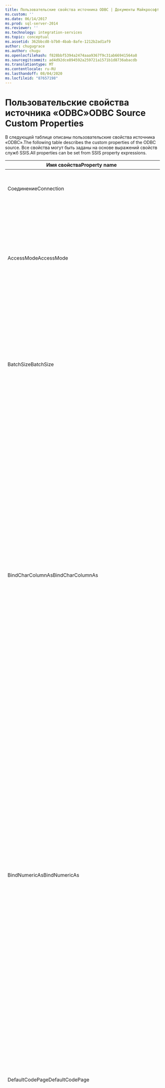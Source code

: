 ```yaml
---
title: Пользовательские свойства источника ODBC | Документы Майкрософт
ms.custom: ''
ms.date: 06/14/2017
ms.prod: sql-server-2014
ms.reviewer: ''
ms.technology: integration-services
ms.topic: conceptual
ms.assetid: 362bbcd8-b7b0-4bab-8afe-1212b2ad1af9
author: chugugrace
ms.author: chugu
ms.openlocfilehash: f828bbf5394a2474aaa9367f9c31ab66941564a8
ms.sourcegitcommit: ad4d92dce894592a259721a1571b1d8736abacdb
ms.translationtype: MT
ms.contentlocale: ru-RU
ms.lasthandoff: 08/04/2020
ms.locfileid: "87657198"
---
```

# <a name="odbc-source-custom-properties"></a><span data-ttu-id="ffaba-102">Пользовательские свойства источника «ODBC»</span><span class="sxs-lookup"><span data-stu-id="ffaba-102">ODBC Source Custom Properties</span></span>
  <span data-ttu-id="ffaba-103">В следующей таблице описаны пользовательские свойства источника «ODBC».</span><span class="sxs-lookup"><span data-stu-id="ffaba-103">The following table describes the custom properties of the ODBC source.</span></span> <span data-ttu-id="ffaba-104">Все свойства могут быть заданы на основе выражений свойств служб SSIS.</span><span class="sxs-lookup"><span data-stu-id="ffaba-104">All properties can be set from SSIS property expressions.</span></span>  
  
|<span data-ttu-id="ffaba-105">Имя свойства</span><span class="sxs-lookup"><span data-stu-id="ffaba-105">Property name</span></span>|<span data-ttu-id="ffaba-106">Тип данных</span><span class="sxs-lookup"><span data-stu-id="ffaba-106">Data Type</span></span>|<span data-ttu-id="ffaba-107">Description</span><span class="sxs-lookup"><span data-stu-id="ffaba-107">Description</span></span>|  
|-------------------|---------------|-----------------|  
|<span data-ttu-id="ffaba-108">Соединение</span><span class="sxs-lookup"><span data-stu-id="ffaba-108">Connection</span></span>|<span data-ttu-id="ffaba-109">Соединение ODBC</span><span class="sxs-lookup"><span data-stu-id="ffaba-109">ODBC Connection</span></span>|<span data-ttu-id="ffaba-110">Соединение ODBC для получения доступа к базе данных-источнику.</span><span class="sxs-lookup"><span data-stu-id="ffaba-110">An ODBC connection to access the source database.</span></span>|  
|<span data-ttu-id="ffaba-111">AccessMode</span><span class="sxs-lookup"><span data-stu-id="ffaba-111">AccessMode</span></span>|<span data-ttu-id="ffaba-112">Integer (перечисление)</span><span class="sxs-lookup"><span data-stu-id="ffaba-112">Integer (enumeration)</span></span>|<span data-ttu-id="ffaba-113">Режим, используемый для доступа к базе данных.</span><span class="sxs-lookup"><span data-stu-id="ffaba-113">The mode used to access the database.</span></span> <span data-ttu-id="ffaba-114">Возможными значениями являются Table Name (0) и SQL Command (1).</span><span class="sxs-lookup"><span data-stu-id="ffaba-114">The possible values are Table Name (0) and SQL Command (1).</span></span><br /><br /> <span data-ttu-id="ffaba-115">По умолчанию применяется Table Name (0).</span><span class="sxs-lookup"><span data-stu-id="ffaba-115">The default is Table Name (0).</span></span>|  
|<span data-ttu-id="ffaba-116">BatchSize</span><span class="sxs-lookup"><span data-stu-id="ffaba-116">BatchSize</span></span>|<span data-ttu-id="ffaba-117">Целое число</span><span class="sxs-lookup"><span data-stu-id="ffaba-117">Integer</span></span>|<span data-ttu-id="ffaba-118">Размер пакета для массового извлечения.</span><span class="sxs-lookup"><span data-stu-id="ffaba-118">The size of the batch for bulk extraction.</span></span> <span data-ttu-id="ffaba-119">Это количество записей, извлекаемых в виде массива.</span><span class="sxs-lookup"><span data-stu-id="ffaba-119">This is the number of records extracted as an array.</span></span> <span data-ttu-id="ffaba-120">Если выбранный поставщик ODBC не поддерживает массивы, размер пакета равен 1.</span><span class="sxs-lookup"><span data-stu-id="ffaba-120">If the selected ODBC provider does not support arrays, the batch size is 1.</span></span>|  
|<span data-ttu-id="ffaba-121">BindCharColumnAs</span><span class="sxs-lookup"><span data-stu-id="ffaba-121">BindCharColumnAs</span></span>|<span data-ttu-id="ffaba-122">Integer (перечисление)</span><span class="sxs-lookup"><span data-stu-id="ffaba-122">Integer (enumeration)</span></span>|<span data-ttu-id="ffaba-123">Это свойство определяет, как источник ODBC привязывает столбцы, имеющие строковые типы с многобайтовой кодировкой, такие как SQL_CHAR, SQL_VARCHAR или SQL_LONGVARCHAR.</span><span class="sxs-lookup"><span data-stu-id="ffaba-123">This property determines how the ODBC source binds columns with multiple-byte string types such as SQL_CHAR, SQL_VARCHAR, or SQL_LONGVARCHAR.</span></span><br /><br /> <span data-ttu-id="ffaba-124">Возможными значениями являются Unicode (0) (которое привязывает столбцы как SQL_C_WCHAR) и ANSI (1) (которое привязывает столбцы как SQL_C_CHAR).</span><span class="sxs-lookup"><span data-stu-id="ffaba-124">The possible values are Unicode (0), which binds the columns as SQL_C_WCHAR, and ANSI (1), which binds the columns as SQL_C_CHAR).</span></span> <span data-ttu-id="ffaba-125">По умолчанию применяется Unicode (0).</span><span class="sxs-lookup"><span data-stu-id="ffaba-125">The default is Unicode (0).</span></span><br /><br /> <span data-ttu-id="ffaba-126">**Примечание**. Это свойство недоступно в **редакторе источника ODBC**, но может быть задано с помощью **расширенного редактора**.</span><span class="sxs-lookup"><span data-stu-id="ffaba-126">**Note**: This property is not available in the **ODBC Source Editor**, but can be set by using the **Advanced Editor**.</span></span>|  
|<span data-ttu-id="ffaba-127">BindNumericAs</span><span class="sxs-lookup"><span data-stu-id="ffaba-127">BindNumericAs</span></span>|<span data-ttu-id="ffaba-128">Integer (перечисление)</span><span class="sxs-lookup"><span data-stu-id="ffaba-128">Integer (enumeration)</span></span>|<span data-ttu-id="ffaba-129">Это свойство определяет, как источник ODBC привязывает столбцы, имеющие числовые данные с типами данных SQL_TYPE_NUMERIC и SQL_TYPE_DECIMAL.</span><span class="sxs-lookup"><span data-stu-id="ffaba-129">This property determines how the ODBC source binds columns with numeric data with data types SQL_TYPE_NUMERIC and SQL_TYPE_DECIMAL.</span></span><br /><br /> <span data-ttu-id="ffaba-130">Возможными параметрами являются Char (0) (который привязывает столбцы как SQL_C_CHAR) и Numeric (1) (который привязывает столбцы как SQL_C_NUMERIC).</span><span class="sxs-lookup"><span data-stu-id="ffaba-130">The possible options are Char (0), which binds the columns as SQL_C_CHAR and Numeric (1), which binds the columns as SQL_C_NUMERIC.</span></span> <span data-ttu-id="ffaba-131">По умолчанию применяется значение Char (0).</span><span class="sxs-lookup"><span data-stu-id="ffaba-131">The default value is Char (0).</span></span><br /><br /> <span data-ttu-id="ffaba-132">**Примечание**. Это свойство недоступно в **редакторе источника ODBC**, но может быть задано с помощью **расширенного редактора**.</span><span class="sxs-lookup"><span data-stu-id="ffaba-132">**Note**: This property is not available in the **ODBC Source Editor**, but can be set by using the **Advanced Editor**.</span></span>|  
|<span data-ttu-id="ffaba-133">DefaultCodePage</span><span class="sxs-lookup"><span data-stu-id="ffaba-133">DefaultCodePage</span></span>|<span data-ttu-id="ffaba-134">Целое число</span><span class="sxs-lookup"><span data-stu-id="ffaba-134">Integer</span></span>|<span data-ttu-id="ffaba-135">Кодовая страница, используемая для строковых выходных столбцов.</span><span class="sxs-lookup"><span data-stu-id="ffaba-135">The code page to use for string output columns.</span></span><br /><br /> <span data-ttu-id="ffaba-136">**Примечание**. Это свойство недоступно в **редакторе источника ODBC**, но может быть задано с помощью **расширенного редактора**.</span><span class="sxs-lookup"><span data-stu-id="ffaba-136">**Note**: This property is not available in the **ODBC Source Editor**, but can be set by using the **Advanced Editor**.</span></span>|  
|<span data-ttu-id="ffaba-137">ExposeCharColumnsAsUnicode</span><span class="sxs-lookup"><span data-stu-id="ffaba-137">ExposeCharColumnsAsUnicode</span></span>|<span data-ttu-id="ffaba-138">Логическое</span><span class="sxs-lookup"><span data-stu-id="ffaba-138">Boolean</span></span>|<span data-ttu-id="ffaba-139">Это свойство определяет, как компонент предоставляет доступ к столбцам CHAR.</span><span class="sxs-lookup"><span data-stu-id="ffaba-139">This property determines how the component exposes CHAR columns.</span></span> <span data-ttu-id="ffaba-140">Значением по умолчанию является FALSE, которое указывает, что доступ к столбцам CHAR предоставляется как к многобайтовым строкам с (DT_STR).</span><span class="sxs-lookup"><span data-stu-id="ffaba-140">The default value is False, which indicates that CHAR columns are exposed as multi-byte strings (DT_STR).</span></span> <span data-ttu-id="ffaba-141">Если задано значение TRUE, к столбцам CHAR предоставляется доступ как к строкам с расширенными символами (DT_WSTR).</span><span class="sxs-lookup"><span data-stu-id="ffaba-141">If True, CHAR columns are exposed as wide strings (DT_WSTR).</span></span><br /><br /> <span data-ttu-id="ffaba-142">**Примечание**. Это свойство недоступно в **редакторе источника ODBC**, но может быть задано с помощью **расширенного редактора**.</span><span class="sxs-lookup"><span data-stu-id="ffaba-142">**Note**: This property is not available in the **ODBC Source Editor**, but can be set by using the **Advanced Editor**.</span></span>|  
|<span data-ttu-id="ffaba-143">FetchMethod</span><span class="sxs-lookup"><span data-stu-id="ffaba-143">FetchMethod</span></span>|<span data-ttu-id="ffaba-144">Integer (перечисление)</span><span class="sxs-lookup"><span data-stu-id="ffaba-144">Integer (enumeration)</span></span>|<span data-ttu-id="ffaba-145">Метод, используемый для возврата данных.</span><span class="sxs-lookup"><span data-stu-id="ffaba-145">The method used for getting the data.</span></span> <span data-ttu-id="ffaba-146">Возможными параметрами являются Row by row (0) и Batch (1).</span><span class="sxs-lookup"><span data-stu-id="ffaba-146">The possible options are Row by row (0) and Batch (1).</span></span> <span data-ttu-id="ffaba-147">По умолчанию применяется значение Batch (1).</span><span class="sxs-lookup"><span data-stu-id="ffaba-147">The default value is Batch (1).</span></span><br /><br /> <span data-ttu-id="ffaba-148">Дополнительные сведения об этих параметрах см. в разделе [ODBC Source](odbc-source.md).</span><span class="sxs-lookup"><span data-stu-id="ffaba-148">For more information about these options, see [ODBC Source](odbc-source.md).</span></span><br /><br /> <span data-ttu-id="ffaba-149">**Примечание**. Это свойство недоступно в **редакторе источника ODBC**, но может быть задано с помощью **расширенного редактора**.</span><span class="sxs-lookup"><span data-stu-id="ffaba-149">**Note**: This property is not available in the **ODBC Source Editor**, but can be set by using the **Advanced Editor**.</span></span>|  
|<span data-ttu-id="ffaba-150">SqlCommand</span><span class="sxs-lookup"><span data-stu-id="ffaba-150">SqlCommand</span></span>|<span data-ttu-id="ffaba-151">String</span><span class="sxs-lookup"><span data-stu-id="ffaba-151">String</span></span>|<span data-ttu-id="ffaba-152">Команда SQL, которая должна быть выполнена, если для AccessMode задано значение «команда SQL».</span><span class="sxs-lookup"><span data-stu-id="ffaba-152">The SQL command to be executed when AccessMode is set to SQL Command.</span></span>|  
|<span data-ttu-id="ffaba-153">StatementTimeout</span><span class="sxs-lookup"><span data-stu-id="ffaba-153">StatementTimeout</span></span>|<span data-ttu-id="ffaba-154">Целое число</span><span class="sxs-lookup"><span data-stu-id="ffaba-154">Integer</span></span>|<span data-ttu-id="ffaba-155">Количество секунд, в течение которых должно происходить ожидание выполнения инструкции SQL, прежде чем будет выполнен возврат с ошибкой в приложение.</span><span class="sxs-lookup"><span data-stu-id="ffaba-155">The number of seconds to wait for an SQL statement to execute before returning, with an error, to the application.</span></span> <span data-ttu-id="ffaba-156">Значение по умолчанию — 0.</span><span class="sxs-lookup"><span data-stu-id="ffaba-156">The default value is 0.</span></span> <span data-ttu-id="ffaba-157">Значение 0 указывает, что система не следит за истечением времени ожидания.</span><span class="sxs-lookup"><span data-stu-id="ffaba-157">A value of 0 indicates that the system does not time out.</span></span>|  
|<span data-ttu-id="ffaba-158">TableName</span><span class="sxs-lookup"><span data-stu-id="ffaba-158">TableName</span></span>|<span data-ttu-id="ffaba-159">String</span><span class="sxs-lookup"><span data-stu-id="ffaba-159">String</span></span>|<span data-ttu-id="ffaba-160">Имя таблицы с данными, которая используется, если для AccessMode задано значение «Имя таблицы».</span><span class="sxs-lookup"><span data-stu-id="ffaba-160">The name of the table with the data that is being used when AccessMode is set to Table Name.</span></span>|  
|<span data-ttu-id="ffaba-161">LobChunckSize</span><span class="sxs-lookup"><span data-stu-id="ffaba-161">LobChunckSize</span></span>|<span data-ttu-id="ffaba-162">Целое число</span><span class="sxs-lookup"><span data-stu-id="ffaba-162">Integer</span></span>|<span data-ttu-id="ffaba-163">Распределение размера фрагментов данных для столбцов LOB.</span><span class="sxs-lookup"><span data-stu-id="ffaba-163">The chunk size allocation for LOB columns.</span></span>|  
||||  
  
## <a name="see-also"></a><span data-ttu-id="ffaba-164">См. также:</span><span class="sxs-lookup"><span data-stu-id="ffaba-164">See Also</span></span>  
 <span data-ttu-id="ffaba-165">[ODBC Source](odbc-source.md) </span><span class="sxs-lookup"><span data-stu-id="ffaba-165">[ODBC Source](odbc-source.md) </span></span>  
 [<span data-ttu-id="ffaba-166">Редактор источника ODBC (страница "Диспетчер соединений")</span><span class="sxs-lookup"><span data-stu-id="ffaba-166">ODBC Source Editor &#40;Connection Manager Page&#41;</span></span>](../odbc-source-editor-connection-manager-page.md)  
  
  
